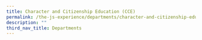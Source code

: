 ```yaml
---
title: Character and Citizenship Education (CCE)
permalink: /the-js-experience/departments/character-and-citizenship-education-cce/
description: ""
third_nav_title: Departments
---
```


